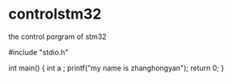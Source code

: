 controlstm32
============

the control porgram of stm32

#include "stdio.h"

int main()
{
  int a ;
  printf("my name is zhanghongyan");
  return 0;
}
